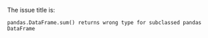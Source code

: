 The issue title is:

```text
pandas.DataFrame.sum() returns wrong type for subclassed pandas DataFrame
```
